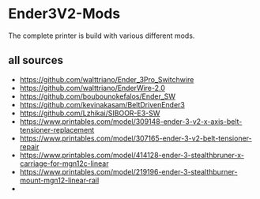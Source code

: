 # Ender3V2-Mods

The complete printer is build with various different mods.



## all sources 
- https://github.com/walttriano/Ender_3Pro_Switchwire
- https://github.com/walttriano/EnderWire-2.0
- https://github.com/boubounokefalos/Ender_SW
- https://github.com/kevinakasam/BeltDrivenEnder3
- https://github.com/Lzhikai/SIBOOR-E3-SW
- https://www.printables.com/model/309148-ender-3-v2-x-axis-belt-tensioner-replacement
- https://www.printables.com/model/307165-ender-3-v2-belt-tensioner-repair
- https://www.printables.com/model/414128-ender-3-stealthbruner-x-carriage-for-mgn12c-linear
- https://www.printables.com/model/219196-ender-3-stealthburner-mount-mgn12-linear-rail
- 
